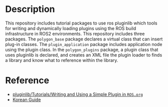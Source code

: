 # Description
This repository includes tutorial packages to use ros pluginlib which tools for writing and dynamically loading plugins using the ROS build infrastructure in ROS2 environments. This repository includes three packages. The `polygon_base` package declares a virtual class that can insert plug-in classes. The `plugin_application` package includes application node using the plugin class. In the `polygon_plugins` package, a plugin class that uses pluginlib is declared, and creates an XML file the plugin loader to finds a library and know what to reference within the library.

# Reference
- [pluginlib/Tutorials/Writing and Using a Simple Plugin in ``ROS.org``](http://wiki.ros.org/pluginlib/Tutorials/Writing%20and%20Using%20a%20Simple%20Plugin)
- [Korean Guide](ros2_pluginlib_tutorial.md)
